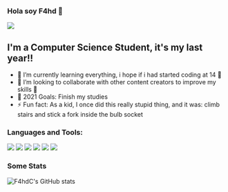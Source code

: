 ### Hola soy F4hd 👋

![](https://komarev.com/ghpvc/?username=F4hdC&color=blue&label=Visitors)

## I'm a Computer Science Student, it's my last year!!

- 💪 I’m currently learning everything, i hope if i had started coding at 14 🤣
- 👯 I’m looking to collaborate with other content creators to improve my skills 🙏
- 🥅 2021 Goals: Finish my studies
- ⚡ Fun fact: As a kid, I once did this really stupid thing, and it was: climb stairs and stick a fork 				inside the bulb socket 


### Languages and Tools:

<img src="https://img.shields.io/badge/-A8B9CC?logo=c&logoColor=white&style=plastic&logoWidth=30" /> <img src="https://img.shields.io/badge/-Java-007396?logo=java&style=plastic&logoWidth=30" /> <img src="https://img.shields.io/badge/-HTML5-E34F26?logo=HTML5&logoColor=white&style=plastic&logoWidth=30" /> <img src="https://img.shields.io/badge/-CSS3-1572B6?logo=css3&style=plastic&logoWidth=30" /> <img src="https://img.shields.io/badge/-Php-777BB4?logo=php&logoColor=white&style=plastic&logoWidth=30" /> <img src="https://img.shields.io/badge/-Python-3776AB?logo=Python&logoColor=white&style=plastic&logoWidth=30" />




### Some Stats

![F4hdC's GitHub stats](https://github-readme-stats.vercel.app/api?username=F4hdC&show_icons=true&theme=radical)
